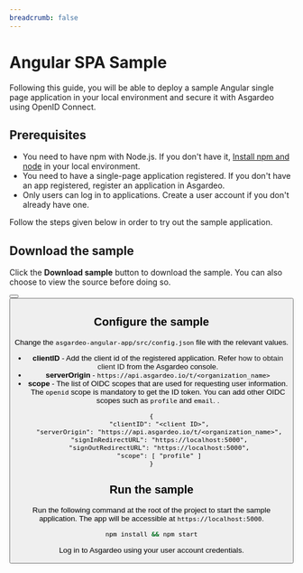 ```yaml
---
breadcrumb: false
---
```


# Angular SPA Sample

Following this guide, you will be able to deploy a sample Angular single page application in your local environment and secure it with Asgardeo using OpenID Connect.

## Prerequisites

- You need to have npm with Node.js. If you don't have it, [Install npm and node](https://www.npmjs.com/get-npm) in your local environment.
- You need to have a single-page application registered. If you don't have an app registered, <a :href="$withBase('/guides/applications/register-single-page-app/')">register an application</a> in Asgardeo.
- Only <a :href="$withBase('/guides/users/manage-customers/')">users</a> can log in to applications. <a :href="$withBase('/guides/users/manage-customers/#onboard-customer-user')">Create a user account</a> if you don't already have one.

Follow the steps given below in order to try out the sample application.

## Download the sample

Click the **Download sample** button to download the sample. You can also choose to view the source before doing so. 

<Button 
    buttonType='grey-outlined-icon'
    displayType='inline-button'
    buttonText='Download sample'
    startIconPath='images/technologies/angular-logo.svg'
    endIconPath='icons/downloadIcon.svg'
    externalLink='https://github.com/asgardeo/asgardeo-auth-angular-sdk/releases/latest/download/asgardeo-angular-app.zip'
    v-bind:openInNewTab='true'
/>
<Button 
    buttonType='grey-outlined-icon'
    displayType='inline-button'
    buttonText='View source'
    endIconPath='images/technologies/github-logo.svg'
    externalLink='https://github.com/asgardeo/asgardeo-auth-angular-sdk/tree/main/samples/asgardeo-angular-app'
    v-bind:openInNewTab='true'
/>

## Configure the sample

Change the `asgardeo-angular-app/src/config.json` file with the relevant values.

- **clientID** - Add the client id of the registered application. Refer <a :href="$withBase('/guides/authentication/oidc/discover-oidc-configs/#obtain-client-id')">how to obtain client ID</a> from the Asgardeo console.
- **serverOrigin** - `https://api.asgardeo.io/t/<organization_name>`
- **scope** - The list of OIDC scopes that are used for requesting user information. The ``openid`` scope is mandatory to get the ID token. You can add other OIDC scopes such as ``profile`` and ``email``.
.

``` json{2,3,6} no-line-numbers
{
    "clientID": "<client ID>",
    "serverOrigin": "https://api.asgardeo.io/t/<organization_name>",
    "signInRedirectURL": "https://localhost:5000",
    "signOutRedirectURL": "https://localhost:5000",
    "scope": [ "profile" ]
}
```

## Run the sample

Run the following command at the root of the project to start the sample application. The app will be accessible at `https://localhost:5000`. 

```bash no-line-numbers
npm install && npm start
```
Log in to Asgardeo using your user account credentials.

